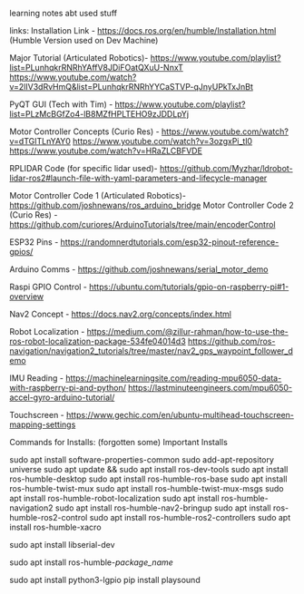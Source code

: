 learning notes abt used stuff

links:
Installation Link - https://docs.ros.org/en/humble/Installation.html (Humble Version used on Dev Machine)

Major Tutorial (Articulated Robotics)-  https://www.youtube.com/playlist?list=PLunhqkrRNRhYAffV8JDiFOatQXuU-NnxT
                                        https://www.youtube.com/watch?v=2lIV3dRvHmQ&list=PLunhqkrRNRhYYCaSTVP-qJnyUPkTxJnBt

PyQT GUI (Tech with Tim) - https://www.youtube.com/playlist?list=PLzMcBGfZo4-lB8MZfHPLTEHO9zJDDLpYj

Motor Controller Concepts (Curio Res) - https://www.youtube.com/watch?v=dTGITLnYAY0 
                                        https://www.youtube.com/watch?v=3ozgxPi_tl0
                                        https://www.youtube.com/watch?v=HRaZLCBFVDE

RPLIDAR Code (for specific lidar used)- https://github.com/Myzhar/ldrobot-lidar-ros2#launch-file-with-yaml-parameters-and-lifecycle-manager

Motor Controller Code 1 (Articulated Robotics)- https://github.com/joshnewans/ros_arduino_bridge
Motor Controller Code 2 (Curio Res) -  https://github.com/curiores/ArduinoTutorials/tree/main/encoderControl

ESP32 Pins - https://randomnerdtutorials.com/esp32-pinout-reference-gpios/

Arduino Comms - https://github.com/joshnewans/serial_motor_demo

Raspi GPIO Control - https://ubuntu.com/tutorials/gpio-on-raspberry-pi#1-overview

Nav2 Concept - https://docs.nav2.org/concepts/index.html

Robot Localization -    https://medium.com/@zillur-rahman/how-to-use-the-ros-robot-localization-package-534fe04014d3
                        https://github.com/ros-navigation/navigation2_tutorials/tree/master/nav2_gps_waypoint_follower_demo

IMU Reading -   https://machinelearningsite.com/reading-mpu6050-data-with-raspberry-pi-and-python/
                https://lastminuteengineers.com/mpu6050-accel-gyro-arduino-tutorial/
                
Touchscreen - https://www.gechic.com/en/ubuntu-multihead-touchscreen-mapping-settings

Commands for Installs: (forgotten some)
    Important Installs

sudo apt install software-properties-common
sudo add-apt-repository universe
sudo apt update && sudo apt install ros-dev-tools
sudo apt install ros-humble-desktop
sudo apt install ros-humble-ros-base
sudo apt install ros-humble-twist-mux
sudo apt install ros-humble-twist-mux-msgs
sudo apt install ros-humble-robot-localization
sudo apt install ros-humble-navigation2
sudo apt install ros-humble-nav2-bringup
sudo apt install ros-humble-ros2-control
sudo apt install ros-humble-ros2-controllers
sudo apt install ros-humble-xacro

sudo apt install libserial-dev

sudo apt install ros-humble-*package_name*

sudo apt install python3-lgpio
pip install playsound